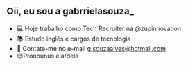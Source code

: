 ##  Oii, eu sou a gabrrielasouza_ 
- 💻 Hoje trabalho como Tech Recruiter na @zupinnovation
- 📚 Estudo inglês e cargos de tecnologia
- 📧 Contate-me no e-mail g.souzaalves@hotmail.com
- 😊Pronounus ela/dela
